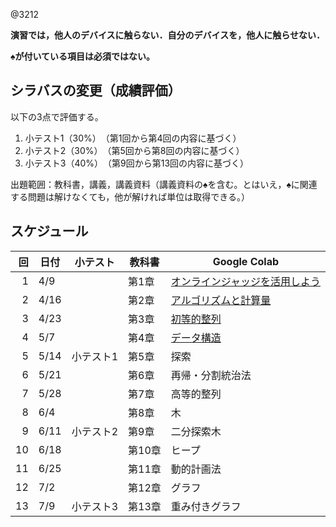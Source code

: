 @3212

**演習では，他人のデバイスに触らない．自分のデバイスを，他人に触らせない．**

**♠が付いている項目は必須ではない。**

## シラバスの変更（成績評価）

以下の3点で評価する。

1. 小テスト1（30%）　（第1回から第4回の内容に基づく）
1. 小テスト2（30%）　（第5回から第8回の内容に基づく）
1. 小テスト3（40%）　（第9回から第13回の内容に基づく）

出題範囲：教科書，講義，講義資料（講義資料の♠を含む。とはいえ，♠に関連する問題は解けなくても，他が解ければ単位は取得できる。）

## スケジュール

回|日付|小テスト|教科書|Google Colab
--:|---|:-:|---|---
1|4/9||第1章|[オンラインジャッジを活用しよう](https://colab.research.google.com/github/taroyabuki/DA/blob/master/notebooks/01.ipynb)
2|4/16||第2章|[アルゴリズムと計算量](https://colab.research.google.com/github/taroyabuki/DA/blob/master/notebooks/02.ipynb)
3|4/23||第3章|[初等的整列](https://colab.research.google.com/github/taroyabuki/DA/blob/master/notebooks/03.ipynb)
4|5/7||第4章|[データ構造](https://colab.research.google.com/github/taroyabuki/DA/blob/master/notebooks/04.ipynb)
5|5/14|小テスト1|第5章|探索
6|5/21||第6章|再帰・分割統治法
7|5/28||第7章|高等的整列
8|6/4||第8章|木
9|6/11|小テスト2|第9章|二分探索木
10|6/18||第10章|ヒープ
11|6/25||第11章|動的計画法
12|7/2||第12章|グラフ
13|7/9|小テスト3|第13章|重み付きグラフ
